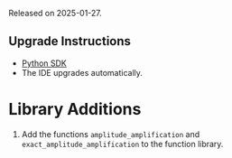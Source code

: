 Released on 2025-01-27.

## Upgrade Instructions

-   [Python SDK](../classiq_101/registration_installations.md/#platform-version-updates)
-   The IDE upgrades automatically.

# Library Additions

1. Add the functions `amplitude_amplification` and `exact_amplitude_amplification` to the function library.

